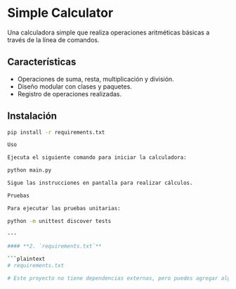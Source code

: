 # Simple Calculator

Una calculadora simple que realiza operaciones aritméticas básicas a través de la línea de comandos.

## Características

- Operaciones de suma, resta, multiplicación y división.
- Diseño modular con clases y paquetes.
- Registro de operaciones realizadas.

## Instalación

```bash
pip install -r requirements.txt

Uso

Ejecuta el siguiente comando para iniciar la calculadora:

python main.py

Sigue las instrucciones en pantalla para realizar cálculos.

Pruebas

Para ejecutar las pruebas unitarias:

python -m unittest discover tests

---

#### **2. `requirements.txt`**

```plaintext
# requirements.txt

# Este proyecto no tiene dependencias externas, pero puedes agregar algunas si lo deseas